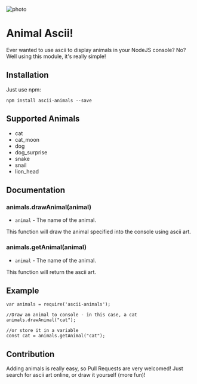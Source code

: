 ![photo](https://i.imgur.com/GclhqGM.png)

# Animal Ascii!
Ever wanted to use ascii to display animals in your NodeJS console? No? Well using this module, it's really simple!

## Installation
Just use npm:
```
npm install ascii-animals --save
```

## Supported Animals
* cat
* cat_moon
* dog
* dog_surprise
* snake
* snail
* lion_head

## Documentation

### animals.drawAnimal(animal)
* `animal` - The name of the animal.

This function will draw the animal specified into the console using ascii art.

### animals.getAnimal(animal)
* `animal` - The name of the animal.

This function will return the ascii art.

## Example
```
var animals = require('ascii-animals');

//Draw an animal to console - in this case, a cat
animals.drawAnimal("cat");

//or store it in a variable
const cat = animals.getAnimal("cat");
```

## Contribution
Adding animals is really easy, so Pull Requests are very welcomed! Just search for ascii art online, or draw it yourself (more fun)!
